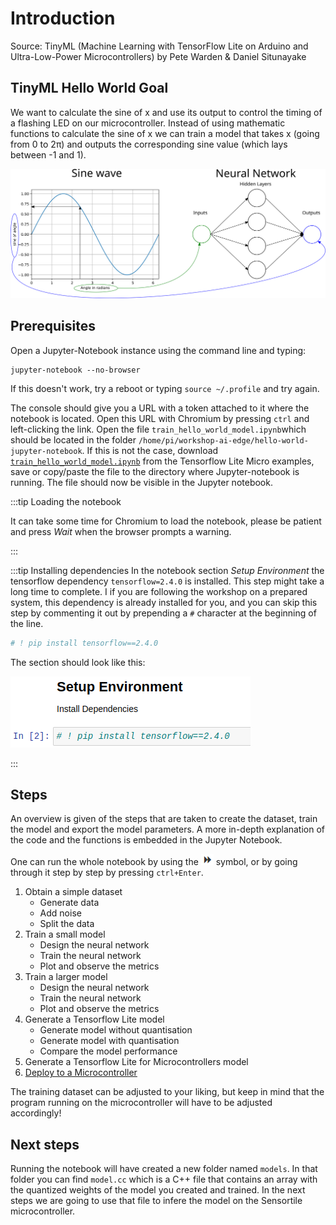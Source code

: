 # Introduction

Source: TinyML (Machine Learning with TensorFlow Lite on Arduino and Ultra-Low-Power Microcontrollers) by Pete Warden & Daniel Situnayake

## TinyML Hello World Goal
We want to calculate the sine of x and use its output to control the timing of a flashing LED on our microcontroller.
Instead of using mathematic functions to calculate the sine of x we can train a model that takes x (going from 0 to 2&pi;) and outputs the corresponding sine value (which lays between -1 and 1).

![Hello World](./img/hello_world_tf.svg)

## Prerequisites

Open a Jupyter-Notebook instance using the command line and typing:

```shell
jupyter-notebook --no-browser
```

If this doesn't work, try a reboot or typing `source ~/.profile` and try again.

The console should give you a URL with a token attached to it where the notebook is located. Open this URL with Chromium by pressing `ctrl` and left-clicking the link. Open the file `train_hello_world_model.ipynb`which should be located in the folder `/home/pi/workshop-ai-edge/hello-world-jupyter-notebook`. If this is not the case, download [`train_hello_world_model.ipynb`](https://github.com/tensorflow/tflite-micro/raw/main/tensorflow/lite/micro/examples/hello_world/train/train_hello_world_model.ipynb) from the Tensorflow Lite Micro examples, save or copy/paste the file to the directory where Jupyter-notebook is running. The file should now be visible in the Jupyter notebook.

:::tip Loading the notebook

It can take some time for Chromium to load the notebook, please be patient and press *Wait* when the browser prompts a warning.

:::

:::tip Installing dependencies
In the notebook section _Setup Environment_ the tensorflow dependency `tensorflow=2.4.0` is installed. This step might take a long time to complete. I if you are following the workshop on a prepared system, this dependency is already installed for you, and you can skip this step by commenting it out by prepending a `#` character at the beginning of the line.

```python
# ! pip install tensorflow==2.4.0
```

The section should look like this:

![Dependency comment](./img/tf_dependency.png)

:::

## Steps

An overview is given of the steps that are taken to create the dataset, train the model and export the model parameters. A more in-depth explanation of the code and the functions is embedded in the Jupyter Notebook.

One can run the whole notebook by using the ![Run all](./img/jupyter_arrow.png) symbol, or by going through it step by step by pressing `ctrl+Enter`.

1. Obtain a simple dataset
   * Generate data
   * Add noise
   * Split the data
2. Train a small model
   * Design the neural network
   * Train the neural network
   * Plot and observe the metrics
3. Train a larger model
   * Design the neural network
   * Train the neural network
   * Plot and observe the metrics
4. Generate a Tensorflow Lite model
   * Generate model without quantisation
   * Generate model with quantisation
   * Compare the model performance
5. Generate a Tensorflow Lite for Microcontrollers model
6. [Deploy to a Microcontroller](../02-training-a-model/index.md)

The training dataset can be adjusted to your liking, but keep in mind that the program running on the microcontroller will have to be adjusted accordingly!

## Next steps

Running the notebook will have created a new folder named `models`. In that folder you can find `model.cc` which is a C++ file that contains an array with the quantized weights of the model you created and trained. In the next steps we are going to use that file to infere the model on the Sensortile microcontroller.
